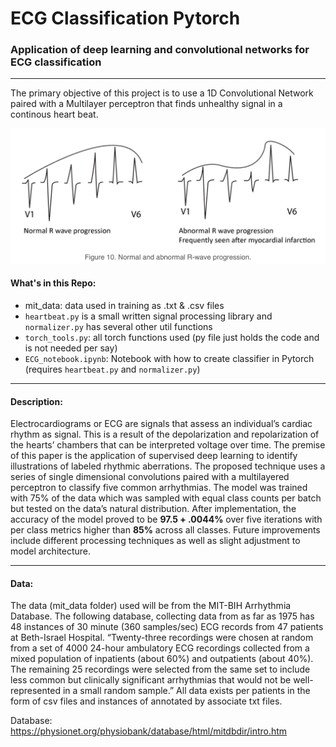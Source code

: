 # ECG Classification Pytorch
### Application of deep learning and convolutional networks for ECG classification

---
 
The primary objective of this project is to use a 1D Convolutional Network paired with a Multilayer perceptron that finds unhealthy signal in a continous heart beat. 
​
<p align="center"> 
<img src="images/comparison_of_beats.png">
</p>


#### What's in this Repo:
- mit_data: data used in training as .txt & .csv files 
- `heartbeat.py`  is a small written signal processing library and `normalizer.py` has several other util functions
- `torch_tools.py`: all torch functions used (py file just holds the code and is not needed per say)
- `ECG_notebook.ipynb`: Notebook with how to create classifier in Pytorch (requires `heartbeat.py` and `normalizer.py`)


---

#### Description:
Electrocardiograms or ECG are signals that assess an individual’s cardiac rhythm as signal. This is a result of the depolarization and repolarization of the hearts’ chambers that can be interpreted voltage over time. The premise of this paper is the application of supervised deep learning to identify illustrations of labeled rhythmic aberrations. The proposed technique uses a series of single dimensional convolutions paired with a multilayered perceptron to classify five common arrhythmias. The model was trained with 75% of the data which was sampled with equal class counts per batch but tested on the data’s natural distribution. After implementation, the accuracy of the model proved to be **97.5 + .0044%** over five iterations with per class metrics higher than **85%** across all classes. Future improvements include different processing techniques as well as slight adjustment to model architecture. 

---

#### Data:
The data (mit_data folder) used will be from the MIT-BIH Arrhythmia Database. The following database, collecting data from as far as 1975 has 48 instances of 30 minute (360 samples/sec) ECG records from 47 patients at Beth-Israel Hospital. “Twenty-three recordings were chosen at random from a set of 4000 24-hour ambulatory ECG recordings collected from a mixed population of inpatients (about 60%) and outpatients (about 40%). The remaining 25 recordings were selected from the same set to include less common but clinically significant arrhythmias that would not be well-represented in a small random sample.” All data exists per patients in the form of csv files and instances of annotated by associate txt files.

Database: https://physionet.org/physiobank/database/html/mitdbdir/intro.htm






